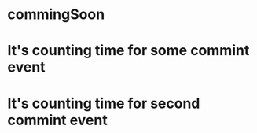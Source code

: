 # commingSoon
# It's counting time for some commint event

# It's counting time for second commint event

